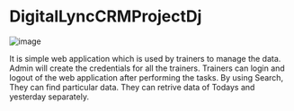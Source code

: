 # DigitalLyncCRMProjectDj
![image](https://github.com/user-attachments/assets/873eb261-f4f8-402e-82d9-2c71aa25ad54)


It is simple web application which is used by trainers to manage the data. Admin will create the credentials for all the trainers. Trainers can login and logout of the web application after performing the tasks. By using Search, They can find particular data. They can retrive data of Todays and yesterday separately.

